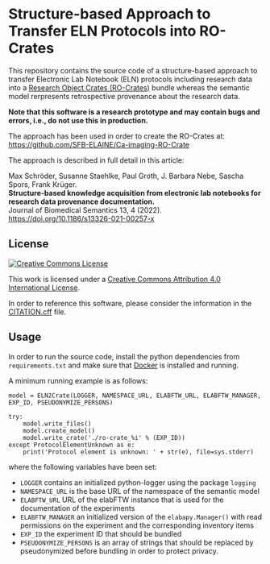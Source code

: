 # Structure-based Approach to Transfer ELN Protocols into RO-Crates

This repository contains the source code of a structure-based approach to transfer Electronic Lab Notebook (ELN) protocols including research data into a [Research Object Crates (RO-Crates)](https://w3id.org/ro/crate/1.1) bundle whereas the semantic model rerpresents retrospective provenance about the research data.

**Note that this software is a research prototype and may contain bugs and errors, i.e., do not use this in production.**

The approach has been used in order to create the RO-Crates at: https://github.com/SFB-ELAINE/Ca-imaging-RO-Crate

The approach is described in full detail in this article:

Max Schröder, Susanne Staehlke, Paul Groth, J. Barbara Nebe, Sascha Spors, Frank Krüger.<br>
**Structure-based knowledge acquisition from electronic lab notebooks for research data provenance documentation.**<br>
Journal of Biomedical Semantics 13, 4 (2022).<br>
https://doi.org/10.1186/s13326-021-00257-x

## License

[![Creative Commons License](https://i.creativecommons.org/l/by/4.0/88x31.png)](http://creativecommons.org/licenses/by/4.0/)

This work is licensed under a [Creative Commons Attribution 4.0 International License](http://creativecommons.org/licenses/by/4.0/).

In order to reference this software, please consider the information in the [CITATION.cff](CITATION.cff) file.

## Usage

In order to run the source code, install the python dependencies from `requirements.txt` and make sure that [Docker](https://www.docker.com/) is installed and running.

A minimum running example is as follows:

```python3
model = ELN2Crate(LOGGER, NAMESPACE_URL, ELABFTW_URL, ELABFTW_MANAGER, EXP_ID, PSEUDONYMIZE_PERSONS)

try:
    model.write_files()
    model.create_model()
    model.write_crate('./ro-crate_%i' % (EXP_ID))
except ProtocolElementUnknown as e:
    print('Protocol element is unknown: ' + str(e), file=sys.stderr)
```

where the following variables have been set:

* `LOGGER` contains an initialized python-logger using the package `logging`
* `NAMESPACE_URL` is the base URL of the namespace of the semantic model
* `ELABFTW_URL` URL of the elabFTW instance that is used for the documentation of the experiments
* `ELABFTW_MANAGER` an initialized version of the `elabapy.Manager()` with read permissions on the experiment and the corresponding inventory items
* `EXP_ID` the experiment ID that should be bundled
* `PSEUDONYMIZE_PERSONS` is an array of strings that should be replaced by pseudonymized before bundling in order to protect privacy.
